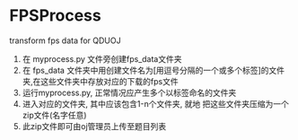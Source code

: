 # FPSProcess
transform fps data for QDUOJ
1. 在 myprocess.py 文件旁创建fps_data文件夹
2. 在 fps_data 文件夹中用创建文件名为[用逗号分隔的一个或多个标签]的文件夹,在这些文件夹中存放对应的下载的fps文件
3. 运行myprocess.py, 正常情况应产生多个以标签命名的文件夹
4. 进入对应的文件夹, 其中应该包含1-n个文件夹, 就地 把这些文件夹压缩为一个zip文件(名字任意)
5. 此zip文件即可由oj管理员上传至题目列表
